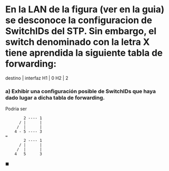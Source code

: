 # En la LAN de la figura (ver en la guia) se desconoce la configuracion de SwitchIDs del STP. Sin embargo, el switch denominado con la letra X tiene aprendida la siguiente tabla de forwarding:

destino | interfaz
    H1  | 0
    H2  | 2

### a) Exhibir una configuración posible de SwitchIDs que haya dado lugar a dicha tabla de forwarding.

Podria ser

```
        2 ---- 1
      / |      |
     /  |      |
    4 - 5 ---- 3
=
        2 ---- 1
      / |      |
     /  |      |
    4   5      3
```

$\blacksquare$

